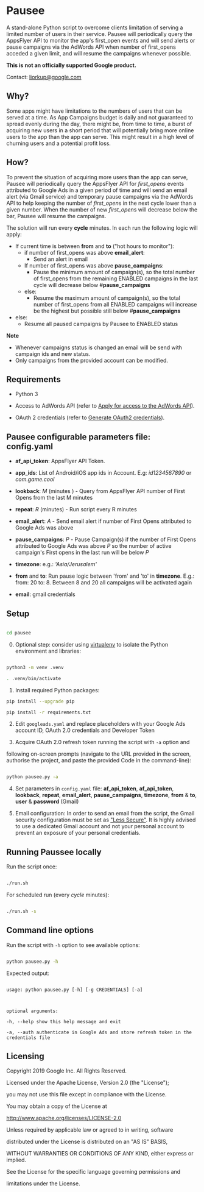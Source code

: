 
# Pausee

  

A stand-alone Python script to overcome clients limitation of serving a limited number of users in their service. Pausee will periodically query the AppsFlyer API to monitor the app's first_open events and will send alerts or pause campaigns via the AdWords API when number of first_opens acceded a given limit, and will resume the campaigns whenever possible.

  

**This is not an officially supported Google product.**

  

Contact: liorkup@google.com

  
  

## Why?

Some apps might have limitations to the numbers of users that can be served at a time. As App Campaigns budget is daily and not guaranteed to spread evenly during the day, there might be, from time to time, a burst of acquiring new users in a short period that will potentially bring more online users to the app than the app can serve. This might result in a high level of churning users and a potential profit loss. 


## How?

To prevent the situation of acquiring more users than the app can serve, Pausee will periodically query the AppsFlyer API for *first_opens* events attributed to Google Ads in a given period of time and will send an email alert (via Gmail service) and temporary pause campaigns via the AdWords API to help keeping the number of *first_open*s in the next cycle lower than a given number. When the number of new *first_open*s will decrease below the bar, Pausee will resume the campaigns.
 

The solution will run every **cycle** minutes. In each run the following logic will apply:

- If current time is between **from** and **to** ("hot hours to monitor"):
  - if number of first_opens was above **email_alert**: 
    - Send an alert in email
  - If number of first_opens was above **pause_campaigns**:
    - Pause the minimum amount of campaign(s), so the total number of first_opens from the remaining ENABLED campaigns in the last cycle will decrease below #**pause_campaigns**
  - else:
    - Resume the maximum amount of campaign(s), so the total number of first_opens from all ENABLED campaigns will increase be the highest but possible still below #**pause_campaigns**
- else:
  - Resume all paused campaigns by Pausee to ENABLED status
  

**Note** 
- Whenever campaigns status is changed an email will be send with campaign ids and new status.  
- Only campaigns from the provided account can be modified. 
  

  
  

## Requirements

  

- Python 3

- Access to AdWords API (refer to [Apply for access to the AdWords API](https://developers.google.com/adwords/api/docs/guides/signup)).

- OAuth 2 credentials (refer to [Generate OAuth2 credentials](https://developers.google.com/adwords/api/docs/guides/authentication#create_a_client_id_and_client_secret)).

  
## Pausee configurable parameters file: config.yaml


- **af_api_token**: AppsFlyer API Token. 

- **app_ids**: List of Android/iOS app ids in Account. E.g: *id1234567890* or *com.game.cool* 

- **lookback**: *M* (minutes ) - Query from AppsFlyer API number of First Opens from the last M minutes

- **repeat**: *R* (minutes) - Run script every R minutes

- **email_alert**: *A* - Send email alert if number of First Opens attributed to Google Ads was above 

- **pause_campaigns**: *P* - Pause Campaign(s) if the number of First Opens attributed to Google Ads was above *P* so the number of active campaign's First opens in the last run will be below *P*

- **timezone**: e.g.: *'Asia/Jerusalem'*

- **from** and **to**: Run pause logic between 'from' and 'to' in **timezone**. E.g.: from: 20 to: 8. Between 8 and 20 all campaigns will be activated again 

- **email**: gmail credentials  

## Setup

  ```bash

cd pausee

```

0. Optional step: consider using [virtualenv](https://virtualenv.pypa.io/en/latest/) to isolate the Python environment and libraries:


```bash

python3 -m venv .venv

. .venv/bin/activate

```
 

1. Install required Python packages:

  

```bash
pip install --upgrade pip

pip install -r requirements.txt

```

  

2. Edit `googleads.yaml` and replace placeholders with your Google Ads account ID, OAuth 2.0 credentials and Developer Token

  

3. Acquire OAuth 2.0 refresh token running the script with `-a` option and

following on-screen prompts (navigate to the URL provided in the screen, authorise the project, and paste the provided Code in the command-line):

  

```bash

python pausee.py -a

```

4. Set parameters in `config.yaml` file: **af_api_token**, **af_api_token**, **lookback**, **repeat**, **email_alert**, **pause_campaigns**, **timezone**, **from** & **to**, **user** & **password** (Gmail)

 
5. Email configuration: In order to send an email from the script, the Gmail security configuration must be set as ["Less Secure"](https://support.google.com/accounts/answer/6010255?p=less-secure-apps&hl=en&visit_id=637191974435816898-1573783562&rd=1). It is highly advised to use a dedicated Gmail account and not your personal account to prevent an exposure of your personal credentials.

## Running Paussee locally



Run the script once:

  

```bash

./run.sh

```


For scheduled run (every *cycle* minutes):

  

```bash

./run.sh -s

```


## Command line options

  

Run the script with `-h` option to see available options:

  

```bash

python pausee.py -h

```

  

Expected output:

  

```

usage: python pausee.py [-h] [-g CREDENTIALS] [-a]

  

optional arguments:

-h, --help show this help message and exit

-a, --auth authenticate in Google Ads and store refresh token in the credentials file

```



## Licensing

  

Copyright 2019 Google Inc. All Rights Reserved.

  

Licensed under the Apache License, Version 2.0 (the "License");

you may not use this file except in compliance with the License.

You may obtain a copy of the License at

  

http://www.apache.org/licenses/LICENSE-2.0

  

Unless required by applicable law or agreed to in writing, software

distributed under the License is distributed on an "AS IS" BASIS,

WITHOUT WARRANTIES OR CONDITIONS OF ANY KIND, either express or implied.

See the License for the specific language governing permissions and

limitations under the License.